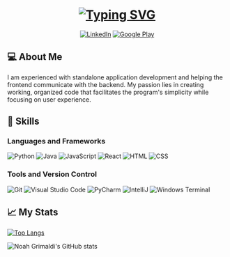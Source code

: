 <h1 align="center"><a href="https://git.io/typing-svg"><img src="https://readme-typing-svg.demolab.com?font=Fira+Code&weight=200&duration=1500&pause=500&center=true&multiline=true&random=false&width=435&height=80&lines=Noah+Grimaldi;Student+%7C+Software+Engineer;Python+%7C+Java+%7C+JavaScript%2FHTML%2FCSS" alt="Typing SVG" /></a></h1>

<p align="center">
  <a href="https://www.linkedin.com/in/noah-grimaldi/"><img src="https://img.shields.io/badge/Noah%20Grimaldi-blue?logo=linkedin" alt="LinkedIn"></a>
  <a href="https://play.google.com/store/apps/developer?id=Noah+Grimaldi"><img src="https://img.shields.io/badge/Noah%20Grimaldi-black?logo=googleplay&logoColor=%233bccff" alt="Google Play"></a>
</p>

## 💻 About Me

I am experienced with standalone application development and helping the frontend communicate with the backend. My passion lies in creating working, organized code that facilitates the program's simplicity while focusing on user experience.

## 🎇 Skills

### Languages and Frameworks

![Python](https://img.shields.io/badge/-Python-black?style=flat-square&logo=python)
![Java](https://img.shields.io/badge/Java-black?logo=oracle&logoColor=orange)
![JavaScript](https://img.shields.io/badge/-JavaScript-black?style=flat-square&logo=javascript)
![React](https://img.shields.io/badge/-React-black?style=flat-square&logo=react)
![HTML](https://img.shields.io/badge/-HTML5-black?style=flat-square&logo=html5)
![CSS](https://img.shields.io/badge/-CSS-1572B6?style=flat-square&logo=css3)

### Tools and Version Control

![Git](https://img.shields.io/badge/-Git-black?style=flat-square&logo=git)
![Visual Studio Code](https://img.shields.io/badge/Visual%20Studio%20Code-black?logo=visualstudiocode&logoColor=blue)
![PyCharm](https://img.shields.io/badge/PyCharm-white?logo=pycharm&logoColor=black)
![IntelliJ](https://img.shields.io/badge/IntelliJ-white?logo=intellijidea&logoColor=black)
![Windows Terminal](https://img.shields.io/badge/Windows%20Terminal-white?logo=windowsterminal&logoColor=black)

## 📈 My Stats

[![Top Langs](https://github-readme-stats.vercel.app/api/top-langs/?username=noah-grimaldi&layout=compact)](https://github.com/anuraghazra/github-readme-stats)

![Noah Grimaldi's GitHub stats](https://github-readme-stats.vercel.app/api?username=noah-grimaldi&show_icons=true&theme=radical)

